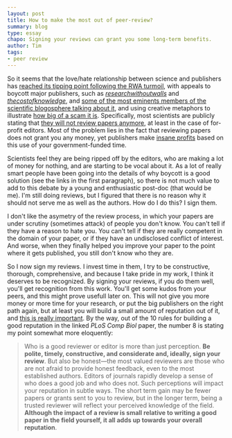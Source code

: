 ```yaml
---
layout: post
title: How to make the most out of peer-review?
summary: blog
type: essay
chapo: Signing your reviews can grant you some long-term benefits.
author: Tim
tags:
- peer review
---
```


So it seems that the love/hate relationship between science and publishers has [reached its tipping point following the RWA turmoil](http://innge.net/?q=node/99), with appeals to boycott major publishers, such as [*researchwithoutwalls*](http://www.researchwithoutwalls.org/) and [*thecostofknowledge*](http://thecostofknowledge.com/), and [some of the most eminents members of the scientific blogosphere talking about it](http://cscs.umich.edu/~crshalizi/weblog/864.html), and using creative metaphors to illustrate [how big of a scam it is](http://www.academicproductivity.com/2012/when-your-users-tell-you-you-are-not-adding-value-boycott-against-elsevier/). Specifically, most scientists are publicly stating that [they will not review papers anymore](http://jabberwocky.weecology.org/2012/01/27/why-i-will-no-longer-review-for-your-journal/), at least in the case of for-profit editors. Most of the problem lies in the fact that reviewing papers does not grant you any money, yet publishers make [insane profits](http://michaelnielsen.org/blog/on-elsevier/) based on this use of your government-funded time.

Scientists feel they are being ripped off by the editors, who are making a lot of money for nothing, and are starting to be vocal about it. As a lot of really smart people have been going into the details of why boycott is a good solution (see the links in the first paragraph), so there is not much value to add to this debate by a young and enthusiastic post-doc (that would be me). I'm still doing reviews, but I figured that there is no reason why it should not serve me as well as the authors. How do I do this? I sign them.

I don't like the asymetry of the review process, in which your papers are under scrutiny (sometimes attack) of people you don't know. You can't tell if they have a reason to hate you. You can't tell if they are really competent in the domain of your paper, or if they have an undisclosed conflict of interest. And worse, when they finally helped you improve your paper to the point where it gets published, you still don't know who they are.

So I now sign my reviews. I invest time in them, I try to be constructive, thorough, comprehensive, and because I take pride in my work, I think it deserves to be recognized. By signing your reviews, if you do them well, you'll get recognition from this work. You'll get some kudos from your peers, and this might prove  usefull later on. This will not give you more money or more time for your research, or put the big publishers on the right path again, but at least you will build a small amount of reputation out of it, and [this is really important](http://www.ploscompbiol.org/article/info%3Adoi%2F10.1371%2Fjournal.pcbi.1002108). By the way, out of the 10 rules for building a good reputation in the linked *PLoS Comp Biol* paper, the number 8 is stating my point somewhat more eloquently:

> Who is a good reviewer or editor is more than just perception. **Be polite, timely, constructive, and considerate and, ideally, sign your review**. But also be honest—the most valued reviewers are those who are not afraid to provide honest feedback, even to the most established authors. Editors of journals rapidly develop a sense of who does a good job and who does not. Such perceptions will impact your reputation in subtle ways. The short term gain may be fewer papers or grants sent to you to review, but in the longer term, being a trusted reviewer will reflect your perceived knowledge of the field. **Although the impact of a review is small relative to writing a good paper in the field yourself, it all adds up towards your overall reputation**. 
